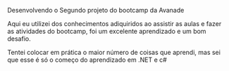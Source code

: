 Desenvolvendo o Segundo projeto do bootcamp da Avanade

Aqui eu utilizei dos conhecimentos adiquiridos ao assistir as aulas e fazer as atividades do bootcamp,
foi um excelente aprendizado e um bom desafio.

Tentei colocar em prática o maior número de coisas que aprendi, mas sei que esse é só o começo do aprendizado em .NET e c#
